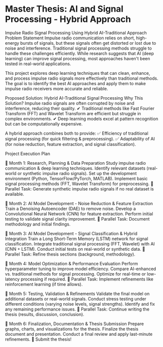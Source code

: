 # Master Thesis: AI and Signal Processing - Hybrid Approach

Impulse Radio Signal Processing Using Hybrid AI-Traditional Approach
Problem Statement
Impulse radio communication relies on short, high-energy bursts of signals, but these signals often get distorted or lost due to noise and interference. Traditional signal processing methods struggle to handle these challenges efficiently. While research suggests that AI (deep learning) can improve signal processing, most approaches haven't been tested in real-world applications.

This project explores deep learning techniques that can clean, enhance, and process impulse radio signals more effectively than traditional methods. The goal is to identify the best AI approaches and apply them to make impulse radio receivers more accurate and reliable.

Proposed Solution: Hybrid AI-Traditional Signal Processing
Why This Solution?
Impulse radio signals are often corrupted by noise and interference, reducing their quality.
✔ Traditional methods like Fast Fourier Transform (FFT) and Wavelet Transform are efficient but struggle in complex environments.
✔ Deep learning models excel at pattern recognition but can be computationally expensive.

A hybrid approach combines both to provide:
✅ Efficiency of traditional signal processing (for quick filtering & preprocessing).
✅ Adaptability of AI (for noise reduction, feature extraction, and signal classification).

Project Execution Plan

📌 Month 1: Research, Planning & Data Preparation
Study impulse radio communication & deep learning techniques.
Identify relevant datasets (real-world or synthetic impulse radio signals).
Set up the development environment (Python, TensorFlow/PyTorch, MATLAB).
Implement basic signal processing methods (FFT, Wavelet Transform) for preprocessing.
🔄 Parallel Task: Generate synthetic impulse radio signals if no real dataset is available.

📌 Month 2: AI Model Development - Noise Reduction & Feature Extraction
Train a Denoising Autoencoder (DAE) to remove noise.
Develop a Convolutional Neural Network (CNN) for feature extraction.
Perform initial testing to validate signal clarity improvement.
🔄 Parallel Task: Document methodology and initial findings.

📌 Month 3: AI Model Development - Signal Classification & Hybrid Integration
Train a Long Short-Term Memory (LSTM) network for signal classification.
Integrate traditional signal processing (FFT, Wavelet) with AI (CNN + LSTM).
Conduct initial tests on real-world or synthetic data.
🔄 Parallel Task: Refine thesis sections (background, methodology).

📌 Month 4: Model Optimization & Performance Evaluation
Perform hyperparameter tuning to improve model efficiency.
Compare AI-enhanced vs. traditional methods for signal processing.
Optimize for real-time or low-latency processing if required.
🔄 Parallel Task: Implement refinements like reinforcement learning (if time allows).

📌 Month 5: Testing, Validation & Refinements
Validate the final model on additional datasets or real-world signals.
Conduct stress testing under different conditions (varying noise levels, signal strengths).
Identify and fix any remaining performance issues.
🔄 Parallel Task: Continue writing the thesis (results, discussion, conclusion).

📌 Month 6: Finalization, Documentation & Thesis Submission
Prepare graphs, charts, and visualizations for the thesis.
Finalize the thesis document and presentation.
Conduct a final review and apply last-minute refinements.
🎉 Submit the thesis!
